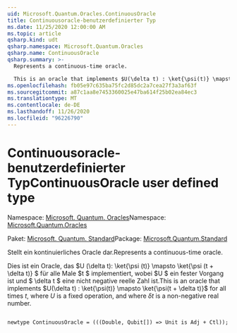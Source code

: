 ```yaml
---
uid: Microsoft.Quantum.Oracles.ContinuousOracle
title: Continuousoracle-benutzerdefinierter Typ
ms.date: 11/25/2020 12:00:00 AM
ms.topic: article
qsharp.kind: udt
qsharp.namespace: Microsoft.Quantum.Oracles
qsharp.name: ContinuousOracle
qsharp.summary: >-
  Represents a continuous-time oracle.

  This is an oracle that implements $U(\delta t) : \ket{\psi(t)} \mapsto \ket{\psi(t + \delta t)}$ for all times $t$, where $U$ is a fixed operation, and where $\delta t$ is a non-negative real number.
ms.openlocfilehash: fb05e97c635ba75fc2d85dc2a7cea27f3a3af63f
ms.sourcegitcommit: a87c1aa8e7453360025e47ba614f25b02ea84ec3
ms.translationtype: MT
ms.contentlocale: de-DE
ms.lasthandoff: 11/26/2020
ms.locfileid: "96226790"
---
```

# <a name="continuousoracle-user-defined-type"></a><span data-ttu-id="7fc39-102">Continuousoracle-benutzerdefinierter Typ</span><span class="sxs-lookup"><span data-stu-id="7fc39-102">ContinuousOracle user defined type</span></span>

<span data-ttu-id="7fc39-103">Namespace: [Microsoft. Quantum. Oracles](xref:Microsoft.Quantum.Oracles)</span><span class="sxs-lookup"><span data-stu-id="7fc39-103">Namespace: [Microsoft.Quantum.Oracles](xref:Microsoft.Quantum.Oracles)</span></span>

<span data-ttu-id="7fc39-104">Paket: [Microsoft. Quantum. Standard](https://nuget.org/packages/Microsoft.Quantum.Standard)</span><span class="sxs-lookup"><span data-stu-id="7fc39-104">Package: [Microsoft.Quantum.Standard](https://nuget.org/packages/Microsoft.Quantum.Standard)</span></span>


<span data-ttu-id="7fc39-105">Stellt ein kontinuierliches Oracle dar.</span><span class="sxs-lookup"><span data-stu-id="7fc39-105">Represents a continuous-time oracle.</span></span>

<span data-ttu-id="7fc39-106">Dies ist ein Oracle, das $U (\delta t): \ket{\psi (t)} \mapsto \ket{\psi (t + \delta t)} $ für alle Male $t $ implementiert, wobei $U $ ein fester Vorgang ist und $ \delta t $ eine nicht negative reelle Zahl ist.</span><span class="sxs-lookup"><span data-stu-id="7fc39-106">This is an oracle that implements $U(\delta t) : \ket{\psi(t)} \mapsto \ket{\psi(t + \delta t)}$ for all times $t$, where $U$ is a fixed operation, and where $\delta t$ is a non-negative real number.</span></span>

```qsharp

newtype ContinuousOracle = (((Double, Qubit[]) => Unit is Adj + Ctl));
```

